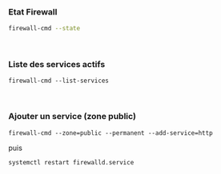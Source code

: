 
### Etat Firewall
```bash
firewall-cmd --state
```
&nbsp;

### Liste des services actifs
```
firewall-cmd --list-services
```

&nbsp;

### Ajouter un service (zone public)
```
firewall-cmd --zone=public --permanent --add-service=http
```
puis
```
systemctl restart firewalld.service
```

